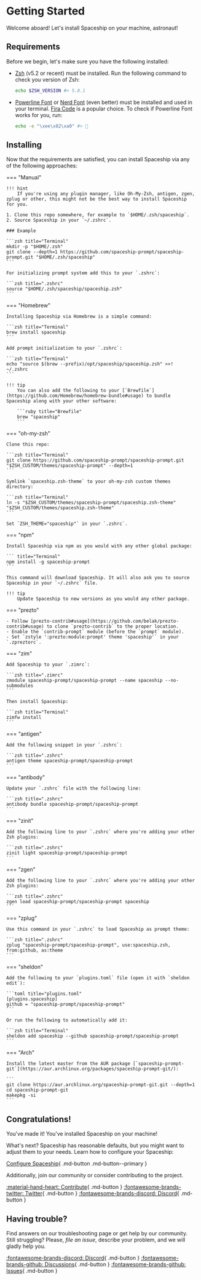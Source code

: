 # Getting Started

Welcome aboard! Let's install Spaceship on your machine, astronaut!

## Requirements

Before we begin, let's make sure you have the following installed:

- [Zsh](http://www.zsh.org/) (v5.2 or recent) must be installed. Run the following command to check you version of Zsh:
  ```zsh
  echo $ZSH_VERSION #> 5.8.1
  ```
- [Powerline Font](https://github.com/powerline/fonts) or [Nerd Font](https://www.nerdfonts.com/) (even better) must be installed and used in your terminal. [Fira Code](https://github.com/tonsky/FiraCode) is a popular choice. To check if Powerline Font works for you, run:
  ```zsh
  echo -e "\xee\x82\xa0" #> 
  ```

## Installing

Now that the requirements are satisfied, you can install Spaceship via any of the following approaches:

=== "Manual"

    !!! hint
        If you're using any plugin manager, like Oh-My-Zsh, antigen, zgen, zplug or other, this might not be the best way to install Spaceship for you.

    1. Clone this repo somewhere, for example to `$HOME/.zsh/spaceship`.
    2. Source Spaceship in your `~/.zshrc`.

    ### Example

    ```zsh title="Terminal"
    mkdir -p "$HOME/.zsh"
    git clone --depth=1 https://github.com/spaceship-prompt/spaceship-prompt.git "$HOME/.zsh/spaceship"
    ```

    For initializing prompt system add this to your `.zshrc`:

    ```zsh title=".zshrc"
    source "$HOME/.zsh/spaceship/spaceship.zsh"
    ```

=== "Homebrew"

    Installing Spaceship via Homebrew is a simple command:

    ```zsh title="Terminal"
    brew install spaceship
    ```

    Add prompt initialization to your `.zshrc`:

    ```zsh title="Terminal"
    echo "source $(brew --prefix)/opt/spaceship/spaceship.zsh" >>! ~/.zshrc
    ```

    !!! tip
        You can also add the following to your [`Brewfile`](https://github.com/Homebrew/homebrew-bundle#usage) to bundle Spaceship along with your other software:

        ```ruby title="Brewfile"
        brew "spaceship"
        ```

=== "oh-my-zsh"

    Clone this repo:

    ```zsh title="Terminal"
    git clone https://github.com/spaceship-prompt/spaceship-prompt.git "$ZSH_CUSTOM/themes/spaceship-prompt" --depth=1
    ```

    Symlink `spaceship.zsh-theme` to your oh-my-zsh custom themes directory:

    ```zsh title="Terminal"
    ln -s "$ZSH_CUSTOM/themes/spaceship-prompt/spaceship.zsh-theme" "$ZSH_CUSTOM/themes/spaceship.zsh-theme"
    ```

    Set `ZSH_THEME="spaceship"` in your `.zshrc`.

=== "npm"

    Install Spaceship via npm as you would with any other global package:

    ``` title="Terminal"
    npm install -g spaceship-prompt
    ```

    This command will download Spaceship. It will also ask you to source Spaceship in your `~/.zshrc` file.

    !!! tip
        Update Spaceship to new versions as you would any other package.

=== "prezto"

    - Follow [prezto-contrib#usage](https://github.com/belak/prezto-contrib#usage) to clone `prezto-contrib` to the proper location.
    - Enable the `contrib-prompt` module (before the `prompt` module).
    - Set `zstyle ':prezto:module:prompt' theme 'spaceship'` in your `.zpreztorc`.

=== "zim"

    Add Spaceship to your `.zimrc`:

    ```zsh title=".zimrc"
    zmodule spaceship-prompt/spaceship-prompt --name spaceship --no-submodules
    ```

    Then install Spaceship:

    ```zsh title="Terminal"
    zimfw install
    ```

=== "antigen"

    Add the following snippet in your `.zshrc`:

    ```zsh title=".zshrc"
    antigen theme spaceship-prompt/spaceship-prompt
    ```

=== "antibody"

    Update your `.zshrc` file with the following line:

    ```zsh title=".zshrc"
    antibody bundle spaceship-prompt/spaceship-prompt
    ```

=== "zinit"

    Add the following line to your `.zshrc` where you're adding your other Zsh plugins:

    ```zsh title=".zshrc"
    zinit light spaceship-prompt/spaceship-prompt
    ```

=== "zgen"

    Add the following line to your `.zshrc` where you're adding your other Zsh plugins:

    ```zsh title=".zshrc"
    zgen load spaceship-prompt/spaceship-prompt spaceship
    ```

=== "zplug"

    Use this command in your `.zshrc` to load Spaceship as prompt theme:

    ```zsh title=".zshrc"
    zplug "spaceship-prompt/spaceship-prompt", use:spaceship.zsh, from:github, as:theme
    ```

=== "sheldon"

    Add the following to your `plugins.toml` file (open it with `sheldon edit`):

    ```toml title="plugins.toml"
    [plugins.spaceship]
    github = "spaceship-prompt/spaceship-prompt"
    ```

    Or run the following to automatically add it:

    ```zsh title="Terminal"
    sheldon add spaceship --github spaceship-prompt/spaceship-prompt
    ```

=== "Arch"

    Install the latest master from the AUR package [`spaceship-prompt-git`](https://aur.archlinux.org/packages/spaceship-prompt-git/):

    ```
    git clone https://aur.archlinux.org/spaceship-prompt-git.git --depth=1
    cd spaceship-prompt-git
    makepkg -si
    ```

## Congratulations!

You've made it! You've installed Spaceship on your machine!

What's next? Spaceship has reasonable defaults, but you might want to adjust them to your needs. Learn how to configure your Spaceship:

[Configure Spaceship](/config/intro){ .md-button .md-button--primary }

Additionally, join our community or consider contributing to the project.

[:material-hand-heart: Contribute](/contribute){ .md-button }
[:fontawesome-brands-twitter: Twitter](https//twitter.com/SpaceshipPrompt){ .md-button }
[:fontawesome-brands-discord: Discord](https://discord.gg/NTQWz8Dyt9){ .md-button }

## Having trouble?

Find answers on our troubleshooting page or get help by our community. Still struggling? Please, *file an issue*, describe your problem, and we will gladly help you.

[:fontawesome-brands-discord: Discord](https://discord.gg/NTQWz8Dyt9){ .md-button }
[:fontawesome-brands-github: Discussions](https://github.com/spaceship-prompt/spaceship-prompt/discussions/){ .md-button }
[:fontawesome-brands-github: Issues](https://github.com/spaceship-prompt/spaceship-prompt/issues){ .md-button }
